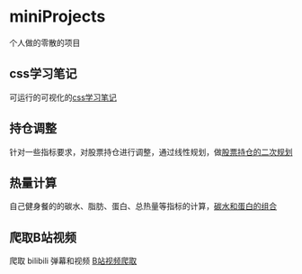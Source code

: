 # miniProjects
个人做的零散的项目
## css学习笔记
可运行的可视化的[css学习笔记](https://github.com/wangzihan11/miniProjects/tree/main/Css%20Learning%20Note)
## 持仓调整
针对一些指标要求，对股票持仓进行调整，通过线性规划，做[股票持仓的二次规划](https://github.com/wangzihan11/miniProjects/tree/main/%E6%8C%81%E4%BB%93%E8%B0%83%E6%95%B4-%E4%BA%8C%E6%AC%A1%E8%A7%84%E5%88%92)
## 热量计算
自己健身餐的的碳水、脂肪、蛋白、总热量等指标的计算，[碳水和蛋白的组合](https://github.com/wangzihan11/miniProjects/tree/main/%E7%83%AD%E9%87%8F%E8%AE%A1%E7%AE%97)
## 爬取B站视频 
爬取 bilibili 弹幕和视频  [B站视频爬取](https://wangzihan11.github.io/)
